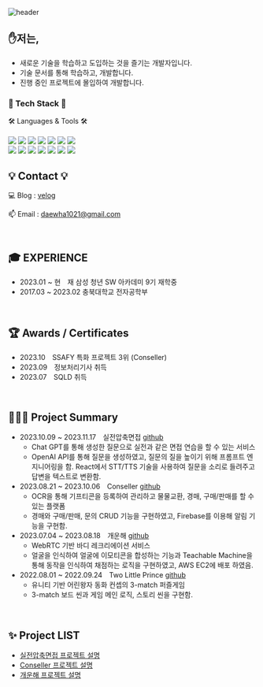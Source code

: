 ![header](https://capsule-render.vercel.app/api?type=waving&color=auto&height=300&section=header&text=daehwa's%20Github&fontSize=80)

## ✋저는,

- 새로운 기술을 학습하고 도입하는 것을 즐기는 개발자입니다.
- 기술 문서를 통해 학습하고, 개발합니다.
- 진행 중인 프로젝트에 몰입하여 개발합니다.


### 📖 Tech Stack 📖
🛠 Languages & Tools 🛠 <br/><br/>
<img src="https://img.shields.io/badge/Spring%20Boot-green.svg?style=flat&logo=Spring%20Boot&logoColor=white"> 
<img src="https://img.shields.io/badge/hibernate-59666C.svg?style=flat&logo=hibernate&logoColor=white">
<img src="https://img.shields.io/badge/C++-00599C.svg?style=flat&logo=cplusplus&logoColor=white">
<img src="https://img.shields.io/badge/Java-4479A1.svg?style=flat">
<img src="https://img.shields.io/badge/OpenCV-5C3EE8.svg?style=flat&logo=opencv&logoColor=white"> 
<img src="https://img.shields.io/badge/React-61DAFB.svg?style=flat&logo=react&logoColor=white">
<img src="https://img.shields.io/badge/JavaScript-F7DF1E.svg?style=flat&logo=javascript&logoColor=white">
<br/>
<img src="https://img.shields.io/badge/MySQL-4479A1.svg?style=flat&logo=mysql&logoColor=white"> 
<img src="https://img.shields.io/badge/Redis-DC382D.svg?style=flat&logo=redis&logoColor=white"> 
<img src="https://img.shields.io/badge/Python-3776AB.svg?style=flat&logo=python&logoColor=white">
<img src="https://img.shields.io/badge/FastAPI-009688.svg?style=flat&logo=fastapi&logoColor=white">
<img src="https://img.shields.io/badge/Docker-2496ED.svg?style=flat&logo=docker&logoColor=white">
<img src="https://img.shields.io/badge/git-F05032.svg?style=flat&logo=git&logoColor=white">
<img src="https://img.shields.io/badge/jira-0052CC.svg?style=flat&logo=jirasoftware&logoColor=white">
<br/>

## 💡 Contact 💡

💻 Blog : [velog](https://velog.io/@mantaray)

📫 Email : daewha1021@gmail.com

<br/>

## 🎓 EXPERIENCE

- 2023.01 ~ 현　재 삼성 청년 SW 아카데미 9기 재학중
- 2017.03 ~ 2023.02 충북대학교 전자공학부

<br/>

## 🏆 Awards / Certificates

- 2023.10　SSAFY 특화 프로젝트 3위 (Conseller)
- 2023.09　정보처리기사 취득
- 2023.07　SQLD 취득

<br/>

## 👨🏻‍💻 Project Summary

- 2023.10.09 ~ 2023.11.17　실전압축면접 [github](https://github.com/daehwa-park/SilApMyeon)
    - Chat GPT를 통해 생성한 질문으로 실전과 같은 면접 연습을 할 수 있는 서비스
    - OpenAI API를 통해 질문을 생성하였고, 질문의 질을 높이기 위해 프롬프트 엔지니어링을 함. React에서 STT/TTS 기술을 사용하여 질문을 소리로 들려주고 답변을 텍스트로 변환함.
- 2023.08.21 ~ 2023.10.06　Conseller [github](https://github.com/daehwa-park/Conseller)
    - OCR을 통해 기프티콘을 등록하여 관리하고 물물교환, 경매, 구매/판매를 할 수 있는 플랫폼
    - 경매와 구매/판매, 문의 CRUD 기능을 구현하였고, Firebase를 이용해 알림 기능을 구현함.
- 2023.07.04 ~ 2023.08.18　개운해 [github](https://github.com/daehwa-park/GaeWoonHae)
    - WebRTC 기반 바디 레크리에이션 서비스
    - 얼굴을 인식하여 얼굴에 이모티콘을 합성하는 기능과 Teachable Machine을 통해 동작을 인식하여 채점하는 로직을 구현하였고, AWS EC2에 배포 하였음.
- 2022.08.01 ~ 2022.09.24　Two Little Prince [github](https://github.com/daehwa-park/projectL)
    - 유니티 기반 어린왕자 동화 컨셉의 3-match 퍼즐게임
    - 3-match 보드 씬과 게임 메인 로직, 스토리 씬을 구현함.

<br/>

## ✨ Project LIST
- [실전압축면접 프로젝트 설명](https://www.notion.so/98f183ea1aaf42bdb8c2700caeac7c41?p=d4cc549778e94cd995199a0a6c4644cf&pm=c)
- [Conseller 프로젝트 설명](https://marsh-engineer-80a.notion.site/Conseller-c8e76d75e38a4ebf95618b43c34ca254?pvs=4)
- [개운해 프로젝트 설명](https://marsh-engineer-80a.notion.site/GaeWoonHae-f5cbb1beec3640f0bf7af04a71c1c56f?pvs=4)
